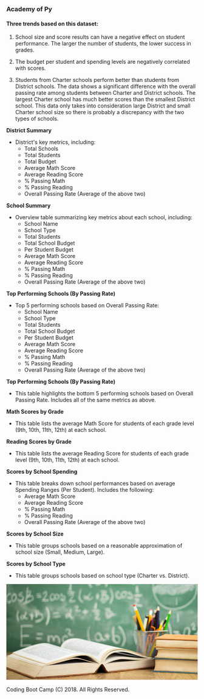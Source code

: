 ### Academy of Py

#### Three trends based on this dataset:

1. School size and score results can have a negative effect on student performance. The larger the number of students, the lower success in grades.

2. The budget per student and spending levels are negatively correlated with scores.

3. Students from Charter schools perform better than students from District schools. The data shows a significant difference with the overall passing rate among students between Charter and District schools. The largest Charter school has much better scores than the smallest District school. This data only takes into consideration large District and small Charter school size so there is probably a discrepancy with the two types of schools.

**District Summary**

* District's key metrics, including:
  * Total Schools
  * Total Students
  * Total Budget
  * Average Math Score
  * Average Reading Score
  * % Passing Math
  * % Passing Reading
  * Overall Passing Rate (Average of the above two)

**School Summary**

* Overview table summarizing key metrics about each school, including:
  * School Name
  * School Type
  * Total Students
  * Total School Budget
  * Per Student Budget
  * Average Math Score
  * Average Reading Score
  * % Passing Math
  * % Passing Reading
  * Overall Passing Rate (Average of the above two)

**Top Performing Schools (By Passing Rate)**

* Top 5 performing schools based on Overall Passing Rate:
  * School Name
  * School Type
  * Total Students
  * Total School Budget
  * Per Student Budget
  * Average Math Score
  * Average Reading Score
  * % Passing Math
  * % Passing Reading
  * Overall Passing Rate (Average of the above two)

**Top Performing Schools (By Passing Rate)**

* This table highlights the bottom 5 performing schools based on Overall Passing Rate. Includes all of the same metrics as above.

**Math Scores by Grade**

* This table lists the average Math Score for students of each grade level (9th, 10th, 11th, 12th) at each school.

**Reading Scores by Grade**

* This table lists the average Reading Score for students of each grade level (9th, 10th, 11th, 12th) at each school.

**Scores by School Spending**

* This table breaks down school performances based on average Spending Ranges (Per Student). Includes the following:
  * Average Math Score
  * Average Reading Score
  * % Passing Math
  * % Passing Reading
  * Overall Passing Rate (Average of the above two)

**Scores by School Size**

* This table groups schools based on a reasonable approximation of school size (Small, Medium, Large).

**Scores by School Type**

* This table groups schools based on school type (Charter vs. District).

![Education](Images/education.jpg)

Coding Boot Camp (C) 2018. All Rights Reserved.